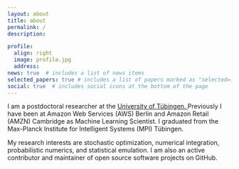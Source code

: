```yaml
---
layout: about
title: about
permalink: /
description: 

profile:
  align: right
  image: profile.jpg
  address: 
news: true  # includes a list of news items
selected_papers: true # includes a list of papers marked as "selected={true}"
social: true  # includes social icons at the bottom of the page
---
```


I am a postdoctoral researcher at the
<a href="https://uni-tuebingen.de/fakultaeten/mathematisch-naturwissenschaftliche-fakultaet/fachbereiche/informatik/lehrstuehle/methoden-des-maschinellen-lernens/personen/">
  University of T&uuml;bingen.
</a>
Previously I have been at Amazon Web Services (AWS) Berlin and
Amazon Retail (AMZN) Cambridge as Machine Learning Scientist. I graduated from
the Max-Planck Institute for Intelligent Systems (MPI) T&uuml;bingen.

My research interests are stochastic optimization, 
numerical integration, 
probabilistic numerics, and statistical emulation. I am also an active contributor and maintainer of 
open source software projects on GitHub.
